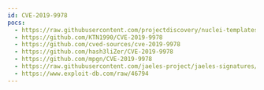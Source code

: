 ```yaml
---
id: CVE-2019-9978
pocs:
  - https://raw.githubusercontent.com/projectdiscovery/nuclei-templates/master/cves/2019/CVE-2019-9978.yaml
  - https://github.com/KTN1990/CVE-2019-9978
  - https://github.com/cved-sources/cve-2019-9978
  - https://github.com/hash3liZer/CVE-2019-9978
  - https://github.com/mpgn/CVE-2019-9978
  - https://raw.githubusercontent.com/jaeles-project/jaeles-signatures/master/cves/wordpress-rfi-cve-2019-9978.yaml
  - https://www.exploit-db.com/raw/46794
---
```

